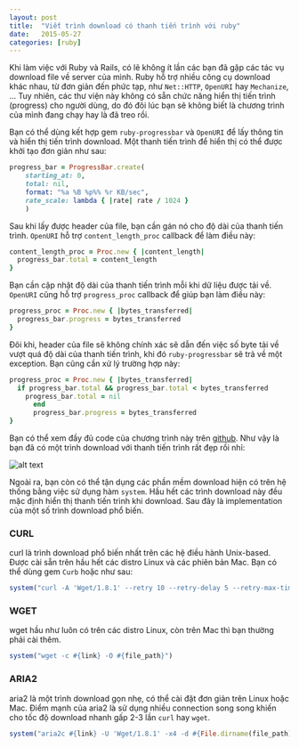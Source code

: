```yaml
---
layout: post
title:  "Viết trình download có thanh tiến trình với ruby"
date:   2015-05-27
categories: [ruby]
---
```


Khi làm việc với Ruby và Rails, có lẽ không ít lần các bạn đã gặp các tác vụ download file về server của mình. Ruby hỗ trợ nhiều công cụ download khác nhau, từ đơn giản đến phức tạp, như `Net::HTTP`, `OpenURI` hay `Mechanize`, ... Tuy nhiên, các thư viện này không có sẵn chức năng hiển thị tiến trình (progress) cho người dùng, do đó đôi lúc bạn sẽ không biết là chương trình của mình đang chạy hay là đã treo rồi.

Bạn có thể dùng kết hợp gem `ruby-progressbar` và `OpenURI` để lấy thông tin và hiển thị tiến trình download. Một thanh tiến trình để hiển thị có thể được khởi tạo đơn giản như sau:
```ruby
progress_bar = ProgressBar.create(
    starting_at: 0,
    total: nil,
    format: "%a %B %p%% %r KB/sec",
    rate_scale: lambda { |rate| rate / 1024 }
    )
```

Sau khi lấy được header của file, bạn cần gán nó cho độ dài của thanh tiến trình. `OpenURI` hỗ trợ `content_length_proc` callback để làm điều này:

```ruby
content_length_proc = Proc.new { |content_length|
  progress_bar.total = content_length
}
```

Bạn cần cập nhật độ dài của thanh tiến trình mỗi khi dữ liệu được tải về. `OpenURI` cũng hỗ trợ `progress_proc` callback để giúp bạn làm điều này:

```ruby
progress_proc = Proc.new { |bytes_transferred|
  progress_bar.progress = bytes_transferred
}
```

Đôi khi, header của file sẽ không chính xác sẽ dẫn đến việc số byte tải về vượt quá độ dài của thanh tiến trình, khi đó `ruby-progressbar` sẽ trả về một exception. Bạn cũng cần xử lý trường hợp này:

```ruby
progress_proc = Proc.new { |bytes_transferred|
  if progress_bar.total && progress_bar.total < bytes_transferred
    progress_bar.total = nil
      end
      progress_bar.progress = bytes_transferred
}
```

Bạn có thể xem đầy đủ code của chương trình này trên [github](https://gist.github.com/hieuk09/09d485626911bdfd7c79). Như vậy là bạn đã có một trình download với thanh tiến trình rất đẹp rồi nhỉ:

![alt text](https://s3-ap-southeast-1.amazonaws.com/kipalog.com/Screen%20Shot%202015-04-19%20at%2010.39.00%20pm.png_aishpo1na)

Ngoài ra, bạn còn có thể tận dụng các phần mềm download hiện có trên hệ thống bằng việc sử dụng hàm `system`. Hầu hết các trình download này đều mặc định hiển thị thanh tiến trình khi download. Sau đây là implementation của một số trình download phổ biến.

### CURL
curl là trình download phổ biến nhất trên các hệ điều hành Unix-based. Được cài sẵn trên hầu hết các distro Linux và các phiên bản Mac. Bạn có thể dùng gem `Curb` hoặc như sau:

```ruby
system("curl -A 'Wget/1.8.1' --retry 10 --retry-delay 5 --retry-max-time 4  -L #{link} -o #{file_path}")
```

### WGET
wget hầu như luôn có trên các distro Linux, còn trên Mac thì bạn thường phải cài thêm.

```ruby
system("wget -c #{link} -O #{file_path}")
```

### ARIA2
aria2 là một trình download gọn nhẹ, có thể cài đặt đơn giản trên Linux hoặc Mac. Điểm mạnh của aria2 là sử dụng nhiều connection song song khiến cho tốc độ download nhanh gấp 2-3 lần `curl` hay `wget`.

```ruby
system("aria2c #{link} -U 'Wget/1.8.1' -x4 -d #{File.dirname(file_path)} -o #{File.basename(file_path)}")
```
